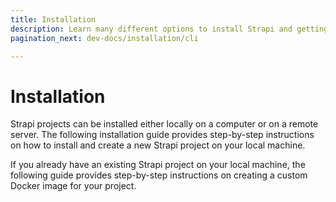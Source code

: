 ```yaml
---
title: Installation
description: Learn many different options to install Strapi and getting started on using it.
pagination_next: dev-docs/installation/cli

---
```


# Installation

Strapi projects can be installed either locally on a computer or on a remote server. The following installation guide provides step-by-step instructions on how to install and create a new Strapi project on your local machine.

<CustomDocCard title="CLI" description="Create a project on your local machine using the CLI" link="/dev-docs/installation/cli" />

If you already have an existing Strapi project on your local machine, the following guide provides step-by-step instructions on creating a custom Docker image for your project.

<CustomDocCard title="Docker" description="Create a custom Docker container from a local project" link="/dev-docs/installation/docker" />
